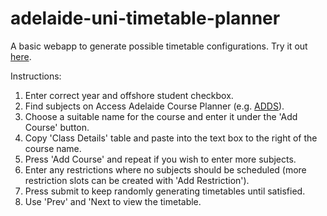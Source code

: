 # adelaide-uni-timetable-planner
A basic webapp to generate possible timetable configurations. Try it out [here](https://zanderson004.github.io/adelaide-uni-timetable-planner/).

Instructions:
1. Enter correct year and offshore student checkbox.
2. Find subjects on Access Adelaide Course Planner (e.g. [ADDS](https://access.adelaide.edu.au/courses/details.asp?year=2024&course=107592+1+4410+1)).
3. Choose a suitable name for the course and enter it under the 'Add Course' button.
4. Copy 'Class Details' table and paste into the text box to the right of the course name.
5. Press 'Add Course' and repeat if you wish to enter more subjects.
6. Enter any restrictions where no subjects should be scheduled (more restriction slots can be created with 'Add Restriction').
7. Press submit to keep randomly generating timetables until satisfied.
8. Use 'Prev' and 'Next to view the timetable.
